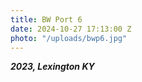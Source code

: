 ```yaml
---
title: BW Port 6
date: 2024-10-27 17:13:00 Z
photo: "/uploads/bwp6.jpg"
---
```


***2023, Lexington KY***